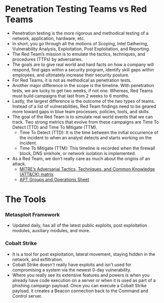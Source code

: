 # Penetration Testing Teams vs Red Teams

* Penetration testing is the more rigorous and methodical testing of a network, application, hardware, etc.
* In short, you go through all the motions of Scoping, Intel Gathering, Vulnerability Analysis, Exploitation, Post Exploitation, and Reporting.
* The Red Team’s mission is to emulate the tactics, techniques, and procedures (TTPs) by adversaries.
* The goals are to give real world and hard facts on how a company will respond, find gaps within a security program, identify skill gaps within employees, and ultimately increase their security posture.
* For Red Teams, it is not as methodical as penetration tests.
* Another major difference in the scope is the timeline. With penetration tests, we are lucky to get two weeks, if not one. Whereas, Red Teams must build campaigns that last from 2 weeks to 6 months.
* Lastly, the largest difference is the outcome of the two types of teams. Instead of a list of vulnerabilities, Red Team findings need to be geared more toward gaps in blue team processes, policies, tools, and skills.
* The goal of the Red Team is to simulate real world events that we can track. Two strong metrics that evolve from these campaigns are Time To Detect (TTD) and Time To Mitigate (TTM).
  - Time To Detect (TTD): It is the time between the initial occurrence of the incident to when an analyst detects and starts working on the incident.
  - Time To Mitigate (TTM): This timeline is recorded when the firewall block, DNS sinkhole, or network isolation is implemented.
* As a Red Team, we don’t really care as much about the origins of an attack.
  - [MITRE’s Adversarial Tactics, Techniques, and Common Knowledge (ATT&CK) matrix](http://attack.mitre.org/)
  - [APT Groups and Operations Sheet](https://docs.google.com/spreadsheets/d/1H9_xaxQHpWaa4O_Son4Gx0YOIzlcBWMsdvePFX68EKU/edit#gid=1864660085)


    
# The Tools
### Metasploit Framework
* Updated daily, has all of the latest public exploits, post exploitation modules, auxiliary modules, and more.

### Cobalt Strike
* It is a tool for post exploitation, lateral movement, staying hidden in the network, and exfiltration.
* Cobalt Strike doesn't really have exploits and isn't used for compromising a system via the newest 0-day vulnerability.
* Where you really see its extensive features and powers is when you already have code execution on a server or when it is used as part of a phishing campaign payload. Once you can execute a Cobalt Strike payload, it creates a Beacon connection back to the Command and Control server.
